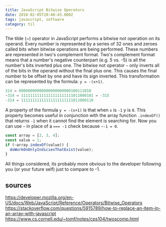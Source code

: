 ```yaml
---
title: JavaScript Bitwise Operators
date: 2018-02-05T20:48:43.000Z
tags: javascript, software
category: til
---
```


The tilde (~) operator in JavaScript performs a bitwise not operation on its operand. Every number is represented by a series of 32 ones and zeroes called bits when bitwise operations are being performed. These numbers are represented in two's complement format. Two's complement format means that a number's negative counterpart (e.g. 5 vs. -5) is all the number's bits inverted plus one. The bitwise not operator `~` only inverts all of the bits in the operand without the final plus one. This causes the final number to be offset by one and have its sign inverted. This transformation can be represented by the formula: `y = -(x+1)`.

```javascript
314 = 00000000000000000000000100111010
~314 = 11111111111111111111111011000101 = -315
-314 = 11111111111111111111111011000110
```

A property of the formula `y = -(x+1)` is that when `x` is `-1` y is `0`. This property becomes useful in conjunction with the array function `.indexOf()` that returns `-1` when it cannot find the element is searching for. Now you can use `~` in place of a `=== -1` check because `~-1 = 0`.

```javascript
const array = [2, 3, 4];
const value = 1;
if (~array.indexOf(value)) {
  doWorkOnOnlyIndiciesThatExist(value);
}
```

All things considered, its probably more obvious to the developer following you (or your future self) just to compare to -1.

## sources

https://developer.mozilla.org/en-US/docs/Web/JavaScript/Reference/Operators/Bitwise_Operators
https://stackoverflow.com/questions/5915789/how-to-replace-an-item-in-an-array-with-javascript
https://www.cs.cornell.edu/~tomf/notes/cps104/twoscomp.html
